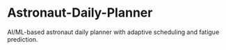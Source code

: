 # Astronaut-Daily-Planner
AI/ML-based astronaut daily planner with adaptive scheduling and fatigue prediction.
